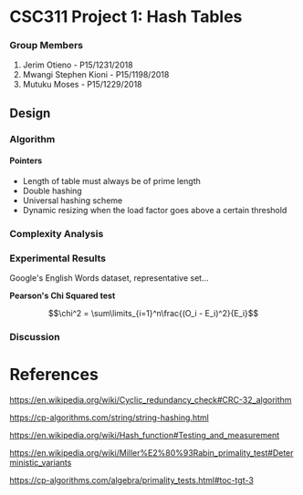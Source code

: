# CSC311 Project 1: Hash Tables

### Group Members

1. Jerim Otieno - P15/1231/2018
2. Mwangi Stephen Kioni - P15/1198/2018
3. Mutuku Moses - P15/1229/2018

## Design

### Algorithm

#### Pointers

- Length of table must always be of prime length
- Double hashing
- Universal hashing scheme
- Dynamic resizing when the load factor goes above a certain threshold

### Complexity Analysis

### Experimental Results

Google's English Words dataset, representative set...

**Pearson's Chi Squared test**

$$\chi^2 = \sum\limits_{i=1}^n\frac{(O_i - E_i)^2}{E_i}$$

### Discussion

# References

https://en.wikipedia.org/wiki/Cyclic_redundancy_check#CRC-32_algorithm

https://cp-algorithms.com/string/string-hashing.html

https://en.wikipedia.org/wiki/Hash_function#Testing_and_measurement

https://en.wikipedia.org/wiki/Miller%E2%80%93Rabin_primality_test#Deterministic_variants

https://cp-algorithms.com/algebra/primality_tests.html#toc-tgt-3
